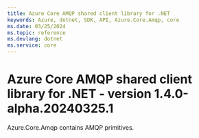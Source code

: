 ```yaml
---
title: Azure Core AMQP shared client library for .NET
keywords: Azure, dotnet, SDK, API, Azure.Core.Amqp, core
ms.date: 03/25/2024
ms.topic: reference
ms.devlang: dotnet
ms.service: core
---
```

# Azure Core AMQP shared client library for .NET - version 1.4.0-alpha.20240325.1 


Azure.Core.Amqp contains AMQP primitives. 

